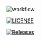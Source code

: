 ![workflow](https://github.com/May-Moe/DevOps-group2/actions/workflows/main.yml/badge.svg)

[![LICENSE](https://img.shields.io/github/license/May-Moe/DevOps-group2.svg?style=flat-square)](https://github.com/May-Moe/DevOps-group2/blob/master/LICENSE)

[![Releases](https://img.shields.io/github/release/May-Moe/DevOps-group2/all.svg?style=flat-square)](https://github.com/May-Moe/DevOps-group2/releases)

